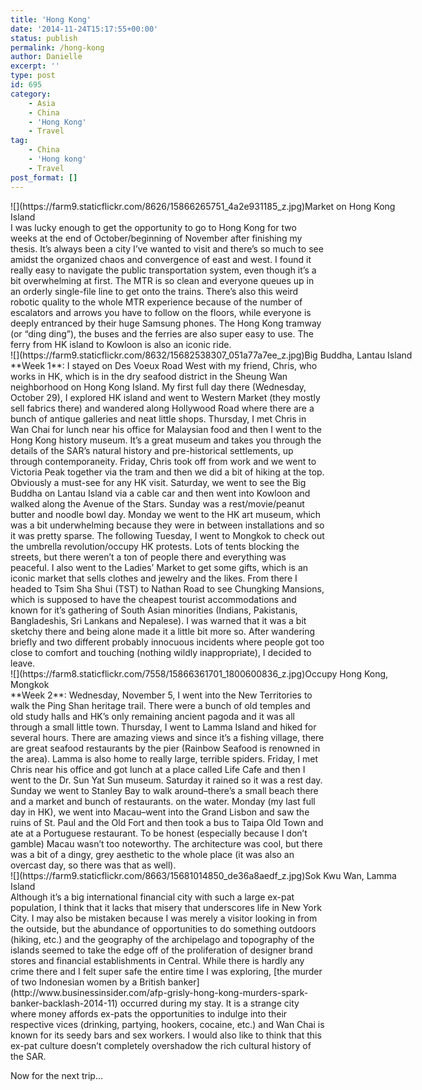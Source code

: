```yaml
---
title: 'Hong Kong'
date: '2014-11-24T15:17:55+00:00'
status: publish
permalink: /hong-kong
author: Danielle
excerpt: ''
type: post
id: 695
category:
    - Asia
    - China
    - 'Hong Kong'
    - Travel
tag:
    - China
    - 'Hong kong'
    - Travel
post_format: []
---
```

<div class="wp-caption alignnone" style="width: 650px">![](https://farm9.staticflickr.com/8626/15866265751_4a2e931185_z.jpg)Market on Hong Kong Island

</div>I was lucky enough to get the opportunity to go to Hong Kong for two weeks at the end of October/beginning of November after finishing my thesis. It’s always been a city I’ve wanted to visit and there’s so much to see amidst the organized chaos and convergence of east and west. I found it really easy to navigate the public transportation system, even though it’s a bit overwhelming at first. The MTR is so clean and everyone queues up in an orderly single-file line to get onto the trains. There’s also this weird robotic quality to the whole MTR experience because of the number of escalators and arrows you have to follow on the floors, while everyone is deeply entranced by their huge Samsung phones. The Hong Kong tramway (or “ding ding”), the buses and the ferries are also super easy to use. The ferry from HK island to Kowloon is also an iconic ride.

<div class="wp-caption alignnone" style="width: 650px">![](https://farm9.staticflickr.com/8632/15682538307_051a77a7ee_z.jpg)Big Buddha, Lantau Island

</div>**Week 1**: I stayed on Des Voeux Road West with my friend, Chris, who works in HK, which is in the dry seafood district in the Sheung Wan neighborhood on Hong Kong Island. My first full day there (Wednesday, October 29), I explored HK island and went to Western Market (they mostly sell fabrics there) and wandered along Hollywood Road where there are a bunch of antique galleries and neat little shops. Thursday, I met Chris in Wan Chai for lunch near his office for Malaysian food and then I went to the Hong Kong history museum. It’s a great museum and takes you through the details of the SAR’s natural history and pre-historical settlements, up through contemporaneity. Friday, Chris took off from work and we went to Victoria Peak together via the tram and then we did a bit of hiking at the top. Obviously a must-see for any HK visit. Saturday, we went to see the Big Buddha on Lantau Island via a cable car and then went into Kowloon and walked along the Avenue of the Stars. Sunday was a rest/movie/peanut butter and noodle bowl day. Monday we went to the HK art museum, which was a bit underwhelming because they were in between installations and so it was pretty sparse. The following Tuesday, I went to Mongkok to check out the umbrella revolution/occupy HK protests. Lots of tents blocking the streets, but there weren’t a ton of people there and everything was peaceful. I also went to the Ladies’ Market to get some gifts, which is an iconic market that sells clothes and jewelry and the likes. From there I headed to Tsim Sha Shui (TST) to Nathan Road to see Chungking Mansions, which is supposed to have the cheapest tourist accommodations and known for it’s gathering of South Asian minorities (Indians, Pakistanis, Bangladeshis, Sri Lankans and Nepalese). I was warned that it was a bit sketchy there and being alone made it a little bit more so. After wandering briefly and two different probably innocuous incidents where people got too close to comfort and touching (nothing wildly inappropriate), I decided to leave.

<div class="wp-caption alignnone" style="width: 650px">![](https://farm8.staticflickr.com/7558/15866361701_1800600836_z.jpg)Occupy Hong Kong, Mongkok

</div>**Week 2**: Wednesday, November 5, I went into the New Territories to walk the Ping Shan heritage trail. There were a bunch of old temples and old study halls and HK’s only remaining ancient pagoda and it was all through a small little town. Thursday, I went to Lamma Island and hiked for several hours. There are amazing views and since it’s a fishing village, there are great seafood restaurants by the pier (Rainbow Seafood is renowned in the area). Lamma is also home to really large, terrible spiders. Friday, I met Chris near his office and got lunch at a place called Life Cafe and then I went to the Dr. Sun Yat Sun museum. Saturday it rained so it was a rest day. Sunday we went to Stanley Bay to walk around–there’s a small beach there and a market and bunch of restaurants. on the water. Monday (my last full day in HK), we went into Macau–went into the Grand Lisbon and saw the ruins of St. Paul and the Old Fort and then took a bus to Taipa Old Town and ate at a Portuguese restaurant. To be honest (especially because I don’t gamble) Macau wasn’t too noteworthy. The architecture was cool, but there was a bit of a dingy, grey aesthetic to the whole place (it was also an overcast day, so there was that as well).

<div class="wp-caption alignnone" style="width: 650px">![](https://farm9.staticflickr.com/8663/15681014850_de36a8aedf_z.jpg)Sok Kwu Wan, Lamma Island

</div>Although it’s a big international financial city with such a large ex-pat population, I think that it lacks that misery that underscores life in New York City. I may also be mistaken because I was merely a visitor looking in from the outside, but the abundance of opportunities to do something outdoors (hiking, etc.) and the geography of the archipelago and topography of the islands seemed to take the edge off of the proliferation of designer brand stores and financial establishments in Central. While there is hardly any crime there and I felt super safe the entire time I was exploring, [the murder of two Indonesian women by a British banker](http://www.businessinsider.com/afp-grisly-hong-kong-murders-spark-banker-backlash-2014-11) occurred during my stay. It is a strange city where money affords ex-pats the opportunities to indulge into their respective vices (drinking, partying, hookers, cocaine, etc.) and Wan Chai is known for its seedy bars and sex workers. I would also like to think that this ex-pat culture doesn’t completely overshadow the rich cultural history of the SAR.

Now for the next trip…